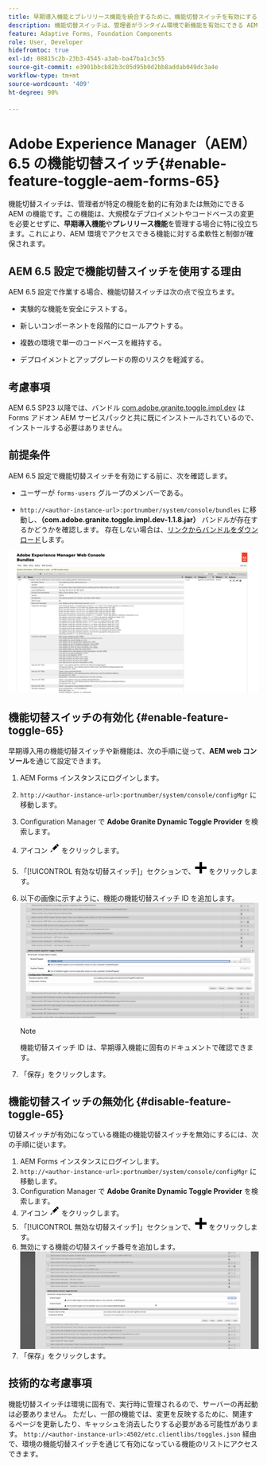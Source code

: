 ```yaml
---
title: 早期導入機能とプレリリース機能を統合するために、機能切替スイッチを有効にする
description: 機能切替スイッチは、管理者がランタイム環境で新機能を有効にできる AEM の機能です。
feature: Adaptive Forms, Foundation Components
role: User, Developer
hidefromtoc: true
exl-id: 08815c2b-23b3-4545-a3ab-ba47ba1c3c55
source-git-commit: e3901bbcb82b3c05d95b0d2bb8addab049dc3a4e
workflow-type: tm+mt
source-wordcount: '409'
ht-degree: 90%

---
```


# Adobe Experience Manager（AEM）6.5 の機能切替スイッチ{#enable-feature-toggle-aem-forms-65}

機能切替スイッチは、管理者が特定の機能を動的に有効または無効にできる AEM の機能です。この機能は、大規模なデプロイメントやコードベースの変更を必要とせずに、**早期導入機能**&#x200B;や&#x200B;**プレリリース機能**&#x200B;を管理する場合に特に役立ちます。これにより、AEM 環境でアクセスできる機能に対する柔軟性と制御が確保されます。

## AEM 6.5 設定で機能切替スイッチを使用する理由

AEM 6.5 設定で作業する場合、機能切替スイッチは次の点で役立ちます。

* 実験的な機能を安全にテストする。

* 新しいコンポーネントを段階的にロールアウトする。

* 複数の環境で単一のコードベースを維持する。

* デプロイメントとアップグレードの際のリスクを軽減する。

## 考慮事項

AEM 6.5 SP23 以降では、バンドル [com.adobe.granite.toggle.impl.dev](http://com.adobe.granite.toggle.impl.dev/) はForms アドオン AEM サービスパックと共に既にインストールされているので、インストールする必要はありません。

## 前提条件

AEM 6.5 設定で機能切替スイッチを有効にする前に、次を確認します。

* ユーザーが `forms-users` グループのメンバーである。

* `http://<author-instance-url>:portnumber/system/console/bundles` に移動し、**（com.adobe.granite.toggle.impl.dev-1.1.8.jar）** バンドルが存在するかどうかを確認します。 存在しない場合は、[リンクからバンドルをダウンロード](https://experience.adobe.com/#/downloads/content/software-distribution/en/aem.html?package=%2Fcontent%2Fsoftware-distribution%2Fen%2Fdetails.html%2Fcontent%2Fdam%2Faem%2Fpublic%2Fadobe%2Fpackages%2Fcq650%2Fhotfix%2Fcom.adobe.granite.toggle.impl.dev-1.1.8.jar)します。

![機能切替スイッチ](/help/forms/using/assets/feature-toggle-1.1.8.png)

## 機能切替スイッチの有効化 {#enable-feature-toggle-65}

早期導入用の機能切替スイッチや新機能は、次の手順に従って、**AEM web コンソール**&#x200B;を通じて設定できます。

1. AEM Forms インスタンスにログインします。
2. `http://<author-instance-url>:portnumber/system/console/configMgr` に移動します。
3. Configuration Manager で **Adobe Granite Dynamic Toggle Provider** を検索します。
4. アイコン ![鉛筆アイコン](assets/illustratorcc_penciltool_cur_edit_2_17.png) をクリックします。
5. 「[!UICONTROL 有効な切替スイッチ]」セクションで、![鉛筆アイコン](assets/aem6forms_add.png) をクリックします。
6. 以下の画像に示すように、機能の機能切替スイッチ ID を追加します。
   ![機能切替スイッチの追加](assets/add_toggle_number_forms.png)

   >[!NOTE]
   >
   >機能切替スイッチ ID は、早期導入機能に固有のドキュメントで確認できます。

7. 「保存」をクリックします。

## 機能切替スイッチの無効化 {#disable-feature-toggle-65}

切替スイッチが有効になっている機能の機能切替スイッチを無効にするには、次の手順に従います。

1. AEM Forms インスタンスにログインします。
2. `http://<author-instance-url>:portnumber/system/console/configMgr` に移動します。
3. Configuration Manager で **Adobe Granite Dynamic Toggle Provider** を検索します。
4. アイコン ![鉛筆アイコン](assets/illustratorcc_penciltool_cur_edit_2_17.png) をクリックします。
5. 「[!UICONTROL 無効な切替スイッチ]」セクションで、![鉛筆アイコン](assets/aem6forms_add.png) をクリックします。
6. 無効にする機能の切替スイッチ番号を追加します。
   ![切替スイッチの削除](assets/remove_toggle_feature_forms.png)
7. 「保存」をクリックします。

## 技術的な考慮事項

機能切替スイッチは環境に固有で、実行時に管理されるので、サーバーの再起動は必要ありません。 ただし、一部の機能では、変更を反映するために、関連するページを更新したり、キャッシュを消去したりする必要がある可能性があります。
`http://<author-instance-url>:4502/etc.clientlibs/toggles.json` 経由で、環境の機能切替スイッチを通じて有効になっている機能のリストにアクセスできます。
